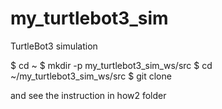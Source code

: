 # my_turtlebot3_sim
TurtleBot3 simulation

$ cd ~
$ mkdir -p my_turtlebot3_sim_ws/src
$ cd ~/my_turtlebot3_sim_ws/src
$ git clone 

and see the instruction in how2 folder
